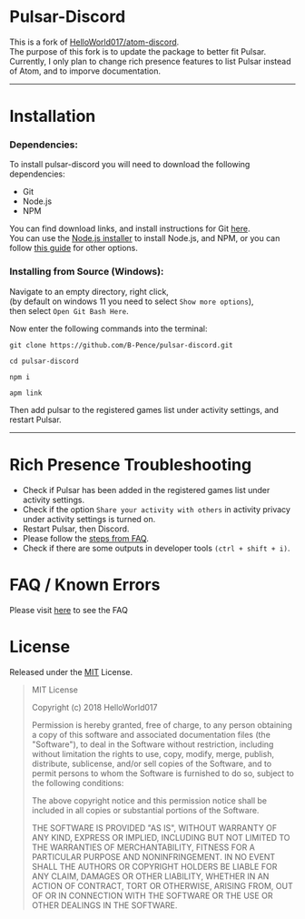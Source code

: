 # Pulsar-Discord

<p align="center">
  
  This is a fork of [HelloWorld017/atom-discord](https://github.com/HelloWorld017/atom-discord). \
  The purpose of this fork is to update the package to better fit Pulsar. \
  Currently, I only plan to change rich presence features to list Pulsar instead of Atom, and to imporve documentation.
</p>

----

# Installation

### Dependencies:

To install pulsar-discord you will need to download the following dependencies:

- Git
- Node.js
- NPM

You can find download links, and install instructions for Git [here](https://git-scm.com). \
You can use the [Node.js installer](https://nodejs.org/en/download/) to install Node.js, and NPM, or you can follow [this guide](https://docs.npmjs.com/downloading-and-installing-node-js-and-npm) for other options.

### Installing from Source (Windows):

Navigate to an empty directory, right click, \
(by default on windows 11 you need to select `Show more options`), \
then select `Open Git Bash Here`.

Now enter the following commands into the terminal:

```
git clone https://github.com/B-Pence/pulsar-discord.git
```
```
cd pulsar-discord
```
```
npm i
```
```
apm link
```

Then add pulsar to the registered games list under activity settings, and restart Pulsar.  

----

# Rich Presence Troubleshooting

* Check if Pulsar has been added in the registered games list under activity settings.  
* Check if the option `Share your activity with others` in activity privacy under activity settings is turned on.  
* Restart Pulsar, then Discord.
* Please follow the [steps from FAQ](https://github.com/B-Pence/pulsar-discord/blob/master/FAQ.md#not-showing).  
* Check if there are some outputs in developer tools `(ctrl + shift + i)`.

# FAQ / Known Errors

Please visit [here](https://github.com/B-Pence/pulsar-discord/blob/master/FAQ.md#faq) to see the FAQ

# License

Released under the [MIT](https://en.wikipedia.org/wiki/MIT_License) License.

>MIT License
>
>Copyright (c) 2018 HelloWorld017
>
>Permission is hereby granted, free of charge, to any person obtaining a copy
of this software and associated documentation files (the "Software"), to deal
in the Software without restriction, including without limitation the rights
to use, copy, modify, merge, publish, distribute, sublicense, and/or sell
copies of the Software, and to permit persons to whom the Software is
furnished to do so, subject to the following conditions:
>
> The above copyright notice and this permission notice shall be included in all
copies or substantial portions of the Software.
>
> THE SOFTWARE IS PROVIDED "AS IS", WITHOUT WARRANTY OF ANY KIND, EXPRESS OR
IMPLIED, INCLUDING BUT NOT LIMITED TO THE WARRANTIES OF MERCHANTABILITY,
FITNESS FOR A PARTICULAR PURPOSE AND NONINFRINGEMENT. IN NO EVENT SHALL THE
AUTHORS OR COPYRIGHT HOLDERS BE LIABLE FOR ANY CLAIM, DAMAGES OR OTHER
LIABILITY, WHETHER IN AN ACTION OF CONTRACT, TORT OR OTHERWISE, ARISING FROM,
OUT OF OR IN CONNECTION WITH THE SOFTWARE OR THE USE OR OTHER DEALINGS IN THE
SOFTWARE.
